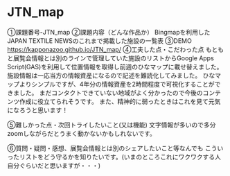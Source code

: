 # JTN_map

①課題番号-JTN_map
②課題内容（どんな作品か）
Bingmapを利用したJAPAN TEXTILE NEWSのこれまで掲載した施設の一覧表
③DEMO
https://kapponazoo.github.io/JTN_map/
④工夫した点・こだわった点
もともと展覧会情報とは別のラインで管理していた施設のリストからGoogle Apps Script(GAS)を利用して位置情報を取得し前週のひなマップに載せ替えました。
施設情報は一応当方の情報資産になるので記述を難読化してみました。
ひなマップよりシンプルですが、4年分の情報資産を2時間程度で可視化することができました。
まだコンタクトできていない地域がよく分かったので今後のコンテンツ作成に役立てられそうです。
また、精神的に弱ったときはこれを見て元気になろうと思います！

⑤難しかった点・次回トライしたいこと(又は機能)
文字情報が多いので多分zoomしながらだとうまく動かないかもしれないです。

⑥質問・疑問・感想、展覧会情報とは別のシェアしたいこと等なんでも
こういったリストをどう守るかを知りたいです。(いまのところこれにワクワクする人自分ぐらいだと思いますが・・・)
